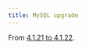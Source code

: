 ```yaml
---
title: MySQL upgrade
---
```


From [4.1.21 to 4.1.22](http://www.wincent.com/knowledge-base/Upgrading_from_MySQL_4.1.21_to_4.1.22_on_Red_Hat_Enterprise_Linux).
